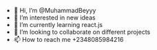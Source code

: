 - 👋 Hi, I’m @MuhammadBeyyy
- 👀 I’m interested in new ideas
- 🌱 I’m currently learning react.js
- 💞️ I’m looking to collaborate on different projects
- 📫 How to reach me +2348085984216

<!---
MuhammadBeyyy/MuhammadBeyyy is a ✨ special ✨ repository because its `README.md` (this file) appears on your GitHub profile.
You can click the Preview link to take a look at your changes.
--->
